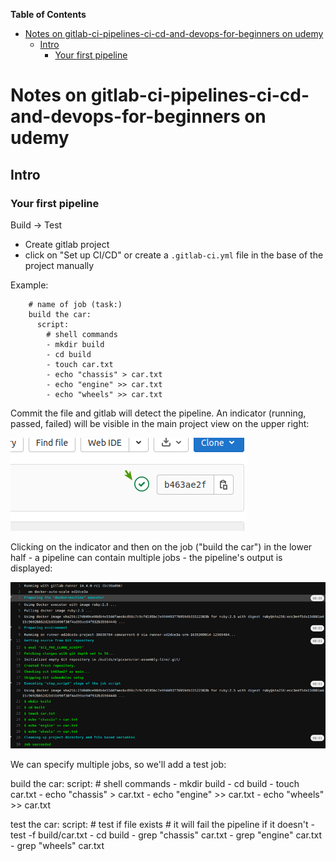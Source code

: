 <!-- START doctoc generated TOC please keep comment here to allow auto update -->
<!-- DON'T EDIT THIS SECTION, INSTEAD RE-RUN doctoc TO UPDATE -->
**Table of Contents**

- [Notes on gitlab-ci-pipelines-ci-cd-and-devops-for-beginners on udemy](#notes-on-gitlab-ci-pipelines-ci-cd-and-devops-for-beginners-on-udemy)
  - [Intro](#intro)
    - [Your first pipeline](#your-first-pipeline)

<!-- END doctoc generated TOC please keep comment here to allow auto update -->

# Notes on gitlab-ci-pipelines-ci-cd-and-devops-for-beginners on udemy

## Intro

### Your first pipeline

Build -> Test

- Create gitlab project
- click on "Set up CI/CD" or create a `.gitlab-ci.yml` file in the base of the project manually

Example:

        # name of job (task:)
        build the car:
          script:
            # shell commands 
            - mkdir build
            - cd build
            - touch car.txt
            - echo "chassis" > car.txt
            - echo "engine" >> car.txt
            - echo "wheels" >> car.txt

Commit the file and gitlab will detect the pipeline. An indicator (running, passed, failed) will be visible in the main project view on the upper right:

![pipeline indicator](readme_images/gitlab_pipleline_progress.png)

Clicking on the indicator and then on the job ("build the car") in the lower half - a pipeline can contain multiple jobs - the pipeline's output is displayed:

![pipeline indicator](readme_images/gitlab_pipleline_output.png)

We can specify multiple jobs, so we'll add a test job:

build the car:
    script:
    # shell commands 
        - mkdir build
        - cd build
        - touch car.txt
        - echo "chassis" > car.txt
        - echo "engine" >> car.txt
        - echo "wheels" >> car.txt

test the car:
    script:
        # test if file exists
        # it will fail the pipeline if it doesn't
        - test -f build/car.txt
        - cd build
        - grep "chassis" car.txt
        - grep "engine" car.txt
        - grep "wheels" car.txt
